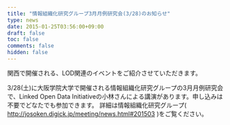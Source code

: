 ```yaml
---
title: "情報組織化研究グループ3月月例研究会(3/28)のお知らせ"
type: news
date: 2015-01-25T03:56:00+09:00
draft: false
toc: false
comments: false
hidden: false
---
```


関西で開催される、LOD関連のイベントをご紹介させていただきます。  

3/28(土)に大阪学院大学で開催される情報組織化研究グループの3月月例研究会で、Linked Open Data Initiativeの小林さんによる講演があります。申し込みは不要でどなたでも参加できます。
詳細は情報組織化研究グループ( <http://josoken.digick.jp/meeting/news.html#201503> )をご覧ください。
